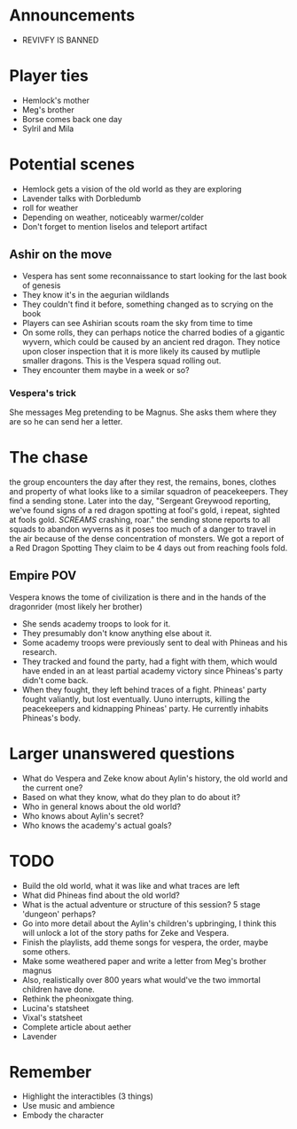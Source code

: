 # Announcements
- REVIVFY IS BANNED 

# Player ties
- Hemlock's mother
- Meg's brother
- Borse comes back one day
- Sylril and Mila 

# Potential scenes

 - Hemlock gets a vision of the old world as they are exploring
 - Lavender talks with Dorbledumb
 - roll for weather 
 - Depending on weather, noticeably warmer/colder
 - Don't forget to mention liselos and teleport artifact


## Ashir on the move
 - Vespera has sent some reconnaissance to start looking for the last book of genesis
 - They know it's in the aegurian wildlands 
 - They couldn't find it before, something changed as to scrying on the book
 - Players can see Ashirian scouts roam the sky from time to time 
 - On some rolls, they can perhaps notice the charred bodies of a gigantic wyvern, which could be caused by an ancient red dragon. They notice upon closer inspection that it is more likely its caused by mutliple smaller dragons. This is the Vespera squad rolling out. 
- They encounter them maybe in a week or so? 

### Vespera's trick
She messages Meg pretending to be Magnus. She asks them where they are so he can send her a letter. 

# The chase
the group encounters the day after they rest, the remains, bones, clothes and property of what looks like to a similar squadron of peacekeepers. They find a sending stone. Later into the day, "Sergeant Greywood reporting, we've found signs of a red dragon spotting at fool's gold, i repeat, sighted at fools gold. *SCREAMS* crashing, roar."  the sending stone reports to all squads to abandon wyverns as it poses too much of a danger to travel in the air because of the dense concentration of monsters. We got a report of a Red Dragon Spotting They claim to be 4 days out from reaching fools fold. 

## Empire POV
Vespera knows the tome of civilization is there and in the hands of the dragonrider (most likely her brother)
- She sends academy troops to look for it. 
- They presumably don't know anything else about it. 
- Some academy troops were previously sent to deal with Phineas and his research. 
- They tracked and found the party, had a fight with them, which would have ended in an at least partial academy victory since Phineas's party didn't come back. 
- When they fought, they left behind traces of a fight. Phineas' party fought valiantly, but lost eventually. Uuno interrupts, killing the peacekeepers and kidnapping Phineas' party. He currently inhabits Phineas's body.



# Larger unanswered questions

- What do Vespera and Zeke know about Aylin's history, the old world and the current one?
- Based on what they know, what do they plan to do about it? 
- Who in general knows about the old world? 
- Who knows about Aylin's secret?
- Who knows the academy's actual goals? 

# TODO

- Build the old world, what it was like and what traces are left
- What did Phineas find about the old world?
- What is the actual adventure or structure of this session? 5 stage 'dungeon' perhaps? 
- Go into more detail about the Aylin's children's upbringing, I think this will unlock a lot of the story paths for Zeke and Vespera. 
- Finish the playlists, add theme songs for vespera, the order, maybe some others.
- Make some weathered paper and write a letter from Meg's brother magnus
- Also, realistically over 800 years what would've the two immortal children have done.
- Rethink the pheonixgate thing. 
- Lucina's statsheet
- Vixal's statsheet
- Complete article about aether
- Lavender

# Remember
- Highlight the interactibles (3 things)
- Use music and ambience 
- Embody the character